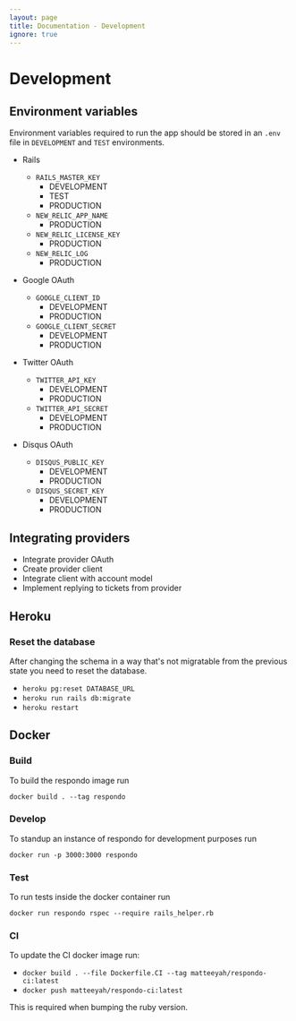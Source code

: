 ```yaml
---
layout: page
title: Documentation - Development
ignore: true
---
```


# Development

## Environment variables

Environment variables required to run the app should be stored in an `.env` file
in `DEVELOPMENT` and `TEST` environments.

- Rails
  - `RAILS_MASTER_KEY`
    - DEVELOPMENT
    - TEST
    - PRODUCTION
  - `NEW_RELIC_APP_NAME`
    - PRODUCTION
  - `NEW_RELIC_LICENSE_KEY`
    - PRODUCTION
  - `NEW_RELIC_LOG`
    - PRODUCTION

- Google OAuth
  - `GOOGLE_CLIENT_ID`
    - DEVELOPMENT
    - PRODUCTION
  - `GOOGLE_CLIENT_SECRET`
    - DEVELOPMENT
    - PRODUCTION

- Twitter OAuth
  - `TWITTER_API_KEY`
    - DEVELOPMENT
    - PRODUCTION
  - `TWITTER_API_SECRET`
    - DEVELOPMENT
    - PRODUCTION

- Disqus OAuth
  - `DISQUS_PUBLIC_KEY`
    - DEVELOPMENT
    - PRODUCTION
  - `DISQUS_SECRET_KEY`
    - DEVELOPMENT
    - PRODUCTION

## Integrating providers

- Integrate provider OAuth
- Create provider client
- Integrate client with account model
- Implement replying to tickets from provider

## Heroku

### Reset the database

After changing the schema in a way that's not migratable from the previous
state you need to reset the database.

- `heroku pg:reset DATABASE_URL`
- `heroku run rails db:migrate`
- `heroku restart`

## Docker

### Build

To build the respondo image run

```
docker build . --tag respondo
```

### Develop

To standup an instance of respondo for development purposes run

```
docker run -p 3000:3000 respondo
```

### Test

To run tests inside the docker container run

```
docker run respondo rspec --require rails_helper.rb
```

### CI

To update the CI docker image run:

- `docker build . --file Dockerfile.CI --tag matteeyah/respondo-ci:latest`
- `docker push matteeyah/respondo-ci:latest`

This is required when bumping the ruby version.
